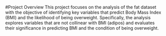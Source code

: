 #Project Overview
This project focuses on the analysis of the fat dataset with the objective of identifying key variables that predict Body Mass Index (BMI) and the likelihood of being overweight. Specifically, the analysis explores variables that are not collinear with BMI (adipos) and evaluates their significance in predicting BMI and the condition of being overweight.
